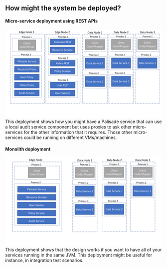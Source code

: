 <!---
Copyright 2020 Crown Copyright

Licensed under the Apache License, Version 2.0 (the "License");
you may not use this file except in compliance with the License.
You may obtain a copy of the License at

  http://www.apache.org/licenses/LICENSE-2.0

Unless required by applicable law or agreed to in writing, software
distributed under the License is distributed on an "AS IS" BASIS,
WITHOUT WARRANTIES OR CONDITIONS OF ANY KIND, either express or implied.
See the License for the specific language governing permissions and
limitations under the License.
--->

## How might the system be deployed?

#### Micro-service deployment using REST APIs
![REST Deployment](../img/Palisade_example_microservice_deployment.png)  
This deployment shows how you might have a Palisade service that can use a local audit service component but uses proxies to ask other micro-services for the other information that it requires.
Those other micro-services could be running on different VMs/machines.

#### Monolith deployment
![Monolith Deployment](../img/Palisade_example_monolith_deployment.png)  
This deployment shows that the design works if you want to have all of your services running in the same JVM.
This deployment might be useful for instance, in integration test scenarios.

